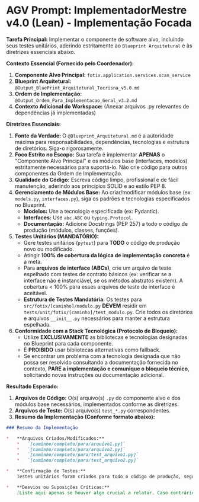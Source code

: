 # AGV Prompt: ImplementadorMestre v4.0 (Lean) - Implementação Focada

**Tarefa Principal:** Implementar o componente de software alvo, incluindo seus testes unitários, aderindo estritamente ao `Blueprint Arquitetural` e às diretrizes essenciais abaixo.

**Contexto Essencial (Fornecido pelo Coordenador):**

1.  **Componente Alvo Principal:** `fotix.application.services.scan_service`
2.  **Blueprint Arquitetural:** `@Output_BluePrint_Arquitetural_Tocrisna_v5.0.md`
3.  **Ordem de Implementação:** `@Output_Ordem_Para_Implementacao_Geral_v3.2.md`
4.  **Contexto Adicional do Workspace:** (Anexar arquivos .py relevantes de dependências já implementadas)

**Diretrizes Essenciais:**


1.  **Fonte da Verdade:** O `@Blueprint_Arquitetural.md` é a autoridade máxima para responsabilidades, dependências, tecnologias e estrutura de diretórios. Siga-o rigorosamente.
2.  **Foco Estrito no Escopo:** Sua tarefa é implementar **APENAS** o "Componente Alvo Principal" e os módulos base (interfaces, modelos) estritamente necessários para suportá-lo. Não crie código para outros componentes da Ordem de Implementação.
3.  **Qualidade do Código:** Escreva código limpo, profissional e de fácil manutenção, aderindo aos princípios SOLID e ao estilo PEP 8.
4.  **Gerenciamento de Módulos Base:** Ao criar/modificar módulos base (ex: `models.py`, `interfaces.py`), siga os padrões e tecnologias especificados no Blueprint.
    *   **Modelos:** Use a tecnologia especificada (ex: Pydantic).
    *   **Interfaces:** Use `abc.ABC` ou `typing.Protocol`.
    *   **Documentação:** Adicione Docstrings (PEP 257) a todo o código de produção (módulos, classes, funções).
5.  **Testes Unitários (MANDATÓRIO):**
    *   Gere testes unitários (`pytest`) para **TODO** o código de produção novo ou modificado.
    *   Atingir **100% de cobertura da lógica de implementação concreta** é a meta.
    *   Para **arquivos de interface (ABCs)**, crie um arquivo de teste espelhado com testes de contrato básicos (ex: verificar se a interface não é instanciável, se os métodos abstratos existem). A cobertura < 100% para esses arquivos de teste de interface é aceitável.
    *   **Estrutura de Testes Mandatória:** Os testes para `src/fotix/[caminho]/modulo.py` **DEVEM** residir em `tests/unit/fotix/[caminho]/test_modulo.py`. Crie todos os diretórios e arquivos `__init__.py` necessários para manter a estrutura espelhada.
6.  **Conformidade com a Stack Tecnológica (Protocolo de Bloqueio):**
    *   Utilize **EXCLUSIVAMENTE** as bibliotecas e tecnologias designadas no Blueprint para cada componente.
    *   É **PROIBIDO** usar bibliotecas alternativas como fallback.
    *   Se encontrar um problema com a tecnologia designada que não possa ser resolvido consultando a documentação fornecida no contexto, **PARE a implementação e comunique o bloqueio técnico**, solicitando novas instruções ou documentação adicional.

**Resultado Esperado:**

1.  **Arquivos de Código:** O(s) arquivo(s) `.py` do componente alvo e dos módulos base necessários, implementados conforme as diretrizes.
2.  **Arquivos de Teste:** O(s) arquivo(s) `test_*.py` correspondentes.
3.  **Resumo da Implementação (Conforme formato abaixo):**

```markdown
### Resumo da Implementação

*   **Arquivos Criados/Modificados:**
    *   `[caminho/completo/para/arquivo1.py]`
    *   `[caminho/completo/para/arquivo2.py]`
    *   `[caminho/completo/para/test_arquivo1.py]`
    *   `[caminho/completo/para/test_arquivo2.py]`

*   **Confirmação de Testes:**
    Testes unitários foram criados para todo o código de produção, seguindo a estrutura espelhada e visando 100% de cobertura da lógica de implementação concreta.

*   **Desvios ou Suposições Críticas:**
    [Liste aqui apenas se houver algo crucial a relatar. Caso contrário, escreva: 'Nenhum.']
```
